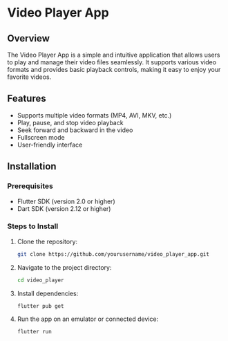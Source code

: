 # Video Player App

## Overview

The Video Player App is a simple and intuitive application that allows users to play and manage their video files seamlessly. It supports various video formats and provides basic playback controls, making it easy to enjoy your favorite videos.

## Features

- Supports multiple video formats (MP4, AVI, MKV, etc.)
- Play, pause, and stop video playback
- Seek forward and backward in the video
- Fullscreen mode
- User-friendly interface

## Installation

### Prerequisites

- Flutter SDK (version 2.0 or higher)
- Dart SDK (version 2.12 or higher)

### Steps to Install

1. Clone the repository:

   ```bash
   git clone https://github.com/yourusername/video_player_app.git
2. Navigate to the project directory:
   ```bash
   cd video_player
3. Install dependencies:
   ```bash
   flutter pub get
4. Run the app on an emulator or connected device:
   ```bash
   flutter run
